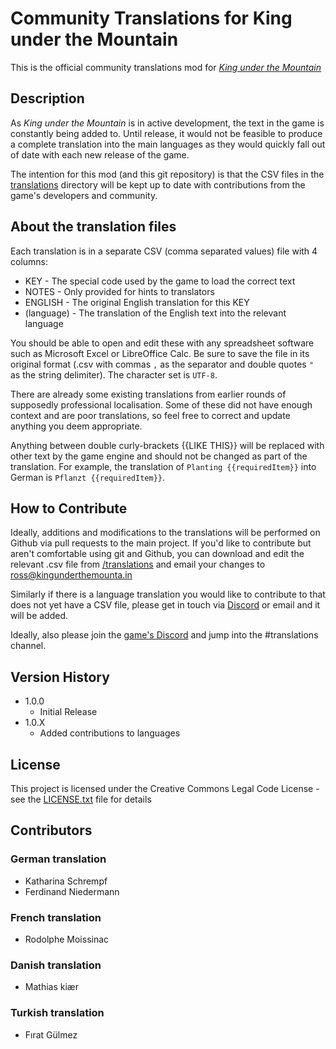 # Community Translations for King under the Mountain

This is the official community translations mod for [_King under the Mountain_](http://kingunderthemounta.in)

## Description

As _King under the Mountain_ is in active development, the text in the game is 
constantly being added to. Until release, it would not be feasible to produce 
a complete translation into the main languages as they would quickly fall out of date 
with each new release of the game.

The intention for this mod (and this git repository) is that the CSV files 
in the [translations](./translations) directory will be kept up to date with contributions from
the game's developers and community. 

## About the translation files

Each translation is in a separate CSV (comma separated values) file with 4 columns:

* KEY - The special code used by the game to load the correct text
* NOTES - Only provided for hints to translators
* ENGLISH - The original English translation for this KEY
* (language) - The translation of the English text into the relevant language

You should be able to open and edit these with any spreadsheet software such as 
Microsoft Excel or LibreOffice Calc. Be sure to save the file in its original format 
(.csv with commas `,` as the separator and double quotes `"` as the string delimiter). 
The character set is `UTF-8`.

There are already some existing translations from earlier rounds of supposedly professional 
localisation. Some of these did not have enough context and are poor translations, so feel 
free to correct and update anything you deem appropriate.

Anything between double curly-brackets {{LIKE THIS}} will be replaced with other text by the 
game engine and should not be changed as part of the translation. For example, the translation
of `Planting {{requiredItem}}` into German is `Pflanzt {{requiredItem}}`.

## How to Contribute

Ideally, additions and modifications to the translations will be performed on Github
via pull requests to the main project. If you'd like to contribute but aren't comfortable 
using git and Github, you can download and edit the relevant .csv file from [/translations](./translations)
and email your changes to ross@kingunderthemounta.in

Similarly if there is a language translation you would like to contribute to that does
not yet have a CSV file, please get in touch via [Discord](https://discord.gg/qF2S3tf) or email and it will be added.

Ideally, also please join the [game's Discord](https://discord.gg/qF2S3tf) and jump into the #translations channel.


## Version History

* 1.0.0
    * Initial Release
* 1.0.X
    * Added contributions to languages

## License

This project is licensed under the Creative Commons Legal Code License - see the [LICENSE.txt](./LICENSE.txt) file for details

## Contributors

### German translation
* Katharina Schrempf
* Ferdinand Niedermann

### French translation
* Rodolphe Moissinac

### Danish translation
* Mathias kiær

### Turkish translation
* Fırat Gülmez
